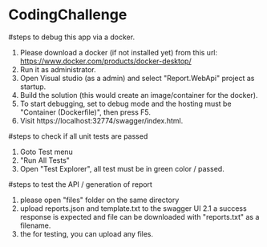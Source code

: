 # CodingChallenge

#steps to debug this app via a docker.

1. Please download a docker (if not installed yet) from this url: https://www.docker.com/products/docker-desktop/
2. Run it as administrator.
3. Open Visual studio (as a admin) and select "Report.WebApi" project as startup.
4. Build the solution (this would create an image/container for the docker).
5. To start debugging, set to debug mode and the hosting must be "Container (Dockerfile)", then press F5.
4. Visit https://localhost:32774/swagger/index.html.


#steps to check if all unit tests are passed
1. Goto Test menu
2. "Run All Tests"
3. Open "Test Explorer", all test must be in green color / passed.


#steps to test the API / generation of report
1. please open "files" folder on the same directory
2. upload reports.json and template.txt to the swagger UI
    2.1 a success response is expected and file can be downloaded with "reports.txt" as a filename.
3. the for testing, you can upload any files.